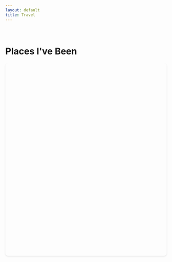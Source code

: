 ```yaml
---
layout: default
title: Travel
---
```


<div class="travel-container">
    <h1>Places I've Been</h1>
    <div id="map" style="width: 100%; height: 600px;"></div>
</div>

<script>
let map;
let markers = [];

const locations = [
    {
        position: { lat: 38.6270, lng: -90.1994 },
        title: "St. Louis, Missouri",
        description: "Birthplace (2003-2006)",
        dates: "2003-2006",
        details: ""
    },
    {
        position: { lat: 39.1653, lng: -86.5264 },
        title: "Bloomington, Indiana",
        description: "Hometown (2006-2021)",
        dates: "2006-2021",
        details: "So much corn"
    },
    {
        position: { lat: 51.7520, lng: -1.2577 },
        title: "Oxford, England",
        description: "Living Abroad",
        dates: "2013",
        details: "Spent 8 months living abroad in Oxford."
    },
    {
        position: { lat: 42.3736, lng: -71.1097 },
        title: "Cambridge, Massachusetts",
        description: "College (2021-2025)",
        dates: "2021-2025",
        details: "Harvard University"
    },
    {
        position: { lat: 41.8781, lng: -87.6298 },
        title: "Chicago, Illinois",
        description: "Jump Trading Internship (2024)",
        dates: "2024",
        details: "Quant research internship at Jump Trading."
    },
    {
        position: { lat: 40.7128, lng: -74.0060 },
        title: "New York City, New York",
        description: "Summer Internships",
        dates: "Summers 2022, 2023, 2024",
        details: "Multiple winter and summer internship in the heart of midtown or FiDi NYC."
    },
    {
        position: { lat: 49.2827, lng: -123.1207 },
        title: "Vancouver, Canada",
        description: "NeurIPS Conference",
        dates: "December 2024",
        details: "Presented at the NeurIPS conference."
    },
    {
        position: { lat: 40.0379, lng: -76.3055 },
        title: "Lancaster, Pennsylvania",
        description: "Voice of the Apostles Conference",
        dates: "October 2024",
        details: "Attended VoA 2024"
    },
    {
        position: { lat: 21.3069, lng: -157.8583 },
        title: "Kona, Hawaii",
        description: "Vacation",
        dates: "2024",
        details: "Eating pizza in a hot tub with friends."
    },
    {
        position: { lat: 18.1096, lng: -77.2975 },
        title: "Jamaica",
        description: "Vacation",
        dates: "2025",
        details: "Featuring a taxi driver pulling a knife on myself and a friend."
    },
    {
        position: { lat: 32.0853, lng: 34.7818 },
        title: "Israel",
        description: "Harvard Israel Trek",
        dates: "Spring 2025",
        details: "Traveler in the Harvard Israel Trek program."
    }
];

async function initMap() {
    const { Map } = await google.maps.importLibrary("maps");
    const { AdvancedMarkerElement } = await google.maps.importLibrary("marker");

    // Create the map centered on US
    map = new Map(document.getElementById("map"), {
        zoom: 2,  // Zoomed out further to show Europe
        center: { lat: 30.0, lng: -45.0 },  // Centered in the Atlantic to show both continents
        mapId: "TRAVEL_MAP",
        styles: [
            {
                featureType: "all",
                elementType: "labels.text.fill",
                stylers: [{ color: getComputedStyle(document.documentElement).getPropertyValue('--text-color') }]
            },
            {
                featureType: "all",
                elementType: "geometry",
                stylers: [{ color: getComputedStyle(document.documentElement).getPropertyValue('--background-color') }]
            }
        ]
    });

    // Create markers for each location
    locations.forEach(location => {
        const marker = new google.maps.Marker({
            position: location.position,
            map: map,
            title: location.title,
            animation: google.maps.Animation.DROP
        });

        // Create info window for each marker
        const infowindow = new google.maps.InfoWindow({
            content: `
                <div style="color: #333; padding: 10px;">
                    <h3 style="margin: 0 0 5px 0;">${location.title}</h3>
                    <p style="margin: 0 0 5px 0;"><strong>${location.dates}</strong></p>
                    <p style="margin: 0;">${location.details}</p>
                </div>
            `
        });

        // Add hover event listeners
        marker.addListener("mouseover", () => {
            infowindow.open(map, marker);
        });

        marker.addListener("mouseout", () => {
            infowindow.close();
        });

        markers.push(marker);
    });
}
</script>

<!-- Add Google Maps JavaScript API -->
<script async defer src="https://maps.googleapis.com/maps/api/js?key=YOUR_API_KEY&callback=initMap"></script>

<style>
.travel-container {
    padding: 20px 0;
}

#map {
    border-radius: 8px;
    box-shadow: 0 2px 4px rgba(0,0,0,0.1);
    margin: 20px 0;
}
</style>

